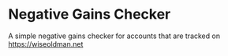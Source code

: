 # Negative Gains Checker

A simple negative gains checker for accounts that are tracked on https://wiseoldman.net
